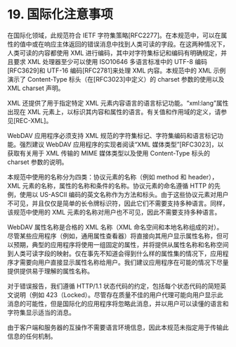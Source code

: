# 19. 国际化注意事项

在国际化领域，此规范符合 IETF 字符集策略[RFC2277]。在本规范中，可以在属性的值中或在响应主体返回的错误消息中找到人类可读的字段。在这两种情况下，人类可读的内容都使用 XML 进行编码，其中对字符集标记和编码有明确规定，并且要求 XML 处理器至少可以使用 ISO10646 多语言标准中的 UTF-8 编码[RFC3629]和 UTF-16 编码[RFC2781]来处理 XML 内容。本规范中的 XML 示例演示了 Content-Type 标头（在[RFC3023]中定义）的 charset 参数的使用以及 XML charset 声明。

XML 还提供了用于指定特定 XML 元素内容语言的语言标记功能。“xml:lang”属性出现在 XML 元素上，以标识其内容和属性的语言。有关值和作用域的定义，请参见[REC-XML]。

WebDAV 应用程序必须支持 XML 规范的字符集标记、字符集编码和语言标记功能。强烈建议 WebDAV 应用程序的实现者阅读“XML 媒体类型”[RFC3023]，以获取有关用于 XML 传输的 MIME 媒体类型以及使用 Content-Type 标头的 charset 参数的说明。

本规范中使用的名称分为四类：协议元素的名称（例如 method 和 header），XML 元素的名称，属性的名称和条件的名称。协议元素的命名遵循 HTTP 的先例，使用以 US-ASCII 编码的英文名称作为方法和标头。由于这些协议元素对用户不可见，并且仅仅是简单的长令牌标识符，因此它们不需要支持多种语言。同样，该规范中使用的 XML 元素的名称对用户也不可见，因此不需要支持多种语言。

WebDAV 属性名称是合格的 XML 名称（XML 命名空间和本地名称组成的对）。尽管某些应用程序（例如，通用属性查看器）将直接向其用户显示属性名称，但可以预期，典型的应用程序将使用一组固定的属性，并将提供从属性名称和名称空间到人类可读字段的映射。仅在事先不知道会得到什么样的属性集的情况下，应用程序才需要向用户直接显示属性名称给用户。我们建议应用程序在可能的情况下尽量提供提供易于理解的属性名称。

对于错误报告，我们遵循 HTTP/1.1 状态代码的约定，包括每个状态代码的简短英文说明（例如 423（Locked）。尽管存在质量不佳的用户代理可能向用户显示此消息的可能性，但是国际化的应用程序将忽略此消息，并以用户可以读懂的语言和字符集显示适当的消息。

由于客户端和服务器的互操作不需要语言环境信息，因此本规范未指定用于传输此信息的任何机制。
